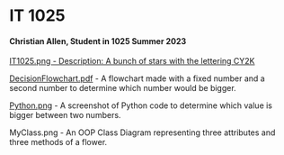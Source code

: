 # IT 1025

#### **Christian Allen, Student in 1025 Summer 2023**

[IT1025.png - Description: A bunch of stars with the lettering CY2K](https://new.express.adobe.com/id/urn:aaid:sc:US:f6e703ed-ffc7-5d34-a4c2-1a5c6b6477cc)

[DecisionFlowchart.pdf](https://github.com/icgicj/ChristianIT/blob/main/DecisionFlowchart.pdf) - A flowchart made with a fixed number and a second number to determine which number would be bigger.

[Python.png](https://github.com/icgicj/ChristianIT/blob/main/Python.png) - A screenshot of Python code to determine which value is bigger between two numbers. 

MyClass.png - An OOP Class Diagram representing three attributes and three methods of a flower.

